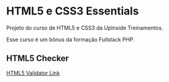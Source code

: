 # HTML5 e CSS3 Essentials

Projeto do curso de HTML5 e CSS3 da UpInside Treinamentos.

Esse curso é um bônus da formação Fullstack PHP.

## HTML5 Checker

[HTML5 Validator Link](https://html5.validator.nu/)
